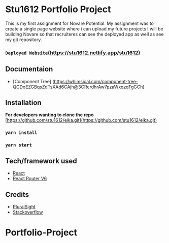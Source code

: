 # Stu1612 Portfolio Project

This is my first assignment for Novare Potential.  My assignment was to create a single page website where i can upload my future projects I will be building Novare so that recruiteres can see the deployed app as well as see my git repository.

### `Deployed Website`(https://stu1612.netlify.app/stu1612)

## Documentaion

- [Component Tree] (https://whimsical.com/component-tree-QGDoEZGBqsZdTsXAd6CAjh@3CRerdhrAw7pzaWxqzqTgGCh)

## Installation
**For developers wanting to clone the repo** [https://github.com/stu1612/eika.git](https://github.com/stu1612/eika.git)
### `yarn install`
### `yarn start`


## Tech/framework used
- [React](https://reactjs.org/)
- [React Router V6](https://styled-components.com/)


## Credits

- [PluralSight](https://www.pluralsight.com/product/skills/individuals?aid=701j0000002BGhvAAG&cq_cmp=230408478&gclid=CjwKCAiA0KmPBhBqEiwAJqKK42XeKgQVJiS0d_YbjYBtjiciucBmec7P0_wFlEcuJIdSbSOcL1ywkRoCdIYQAvD_BwE&promo=&pslp=product-skills-personal&utm_campaign=EMEA_SWE_Brand_E&utm_content=&utm_medium=digital_paid_search_google&utm_source=branded&utm_term=)
- [Stackoverflow](https://stackoverflow.com/)

# Portfolio-Project

